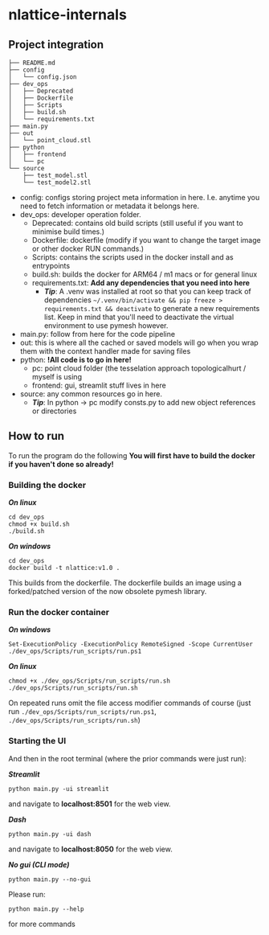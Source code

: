 # nlattice-internals

## Project integration

```
├── README.md
├── config
│   └── config.json
├── dev_ops
│   ├── Deprecated
│   ├── Dockerfile
│   ├── Scripts
│   ├── build.sh
│   └── requirements.txt
├── main.py
├── out
│   └── point_cloud.stl
├── python
│   ├── frontend
│   └── pc
└── source
    ├── test_model.stl
    └── test_model2.stl
```

- config: configs storing project meta information in here. I.e. anytime you need to fetch information or metadata it belongs here.
- dev_ops: developer operation folder.
  - Deprecated: contains old build scripts (still useful if you want to minimise build times.)
  - Dockerfile: dockerfile (modify if you want to change the target image or other docker RUN commands.)
  - Scripts: contains the scripts used in the docker install and as entrypoints
  - build.sh: builds the docker for ARM64 / m1 macs or for general linux
  - requirements.txt: **Add any dependencies that you need into here**
    - ***Tip***: A .venv was installed at root so that you can keep track of dependencies ```~/.venv/bin/activate && pip freeze > requirements.txt && deactivate``` to generate a new requirements     list. Keep in mind that you'll need to deactivate the virtual environment to use pymesh however.
- main.py: follow from here for the code pipeline
- out: this is where all the cached or saved models will go when you wrap them with the context handler made for saving files
- python: **!All code is to go in here!**
    - pc: point cloud folder (the tesselation approach topologicalhurt / myself is using
    - frontend: gui, streamlit stuff lives in here
- source: any common resources go in here.
    - ***Tip***: In python -> pc modify consts.py to add new object references or directories

## How to run 

To run the program do the following **You will first have to build the docker if you haven't done so already!**

### Building the docker

***On linux***
```
cd dev_ops
chmod +x build.sh
./build.sh
```

***On windows***
```
cd dev_ops
docker build -t nlattice:v1.0 .
```

This builds from the dockerfile. The dockerfile builds an image using a forked/patched version of the now obsolete pymesh library.

### Run the docker container

***On windows*** 
```
Set-ExecutionPolicy -ExecutionPolicy RemoteSigned -Scope CurrentUser
./dev_ops/Scripts/run_scripts/run.ps1
```

***On linux***
```
chmod +x ./dev_ops/Scripts/run_scripts/run.sh
./dev_ops/Scripts/run_scripts/run.sh
```

On repeated runs omit the file access modifier commands of course (just run ```./dev_ops/Scripts/run_scripts/run.ps1```, ```./dev_ops/Scripts/run_scripts/run.sh```)

### Starting the UI

And then in the root terminal (where the prior commands were just run):

***Streamlit***
```
python main.py -ui streamlit
```
and navigate to **localhost:8501** for the web view.

***Dash***
```
python main.py -ui dash
```
and navigate to **localhost:8050** for the web view.

***No gui (CLI mode)***
```
python main.py --no-gui
```

Please run:
```
python main.py --help
```
for more commands

